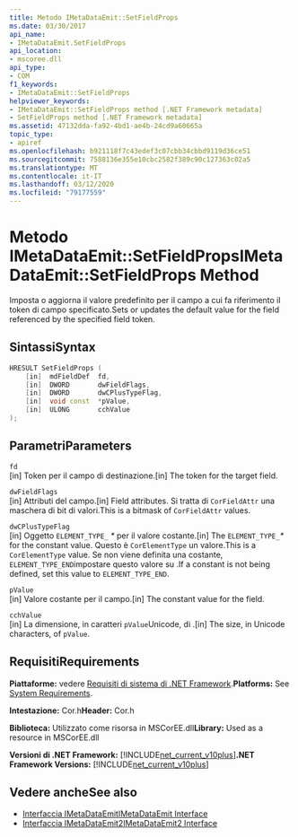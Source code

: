 ```yaml
---
title: Metodo IMetaDataEmit::SetFieldProps
ms.date: 03/30/2017
api_name:
- IMetaDataEmit.SetFieldProps
api_location:
- mscoree.dll
api_type:
- COM
f1_keywords:
- IMetaDataEmit::SetFieldProps
helpviewer_keywords:
- IMetaDataEmit::SetFieldProps method [.NET Framework metadata]
- SetFieldProps method [.NET Framework metadata]
ms.assetid: 47132dda-fa92-4bd1-ae4b-24cd9a60665a
topic_type:
- apiref
ms.openlocfilehash: b921118f7c43edef3c07cbb34cbbd9119d36ce51
ms.sourcegitcommit: 7588136e355e10cbc2582f389c90c127363c02a5
ms.translationtype: MT
ms.contentlocale: it-IT
ms.lasthandoff: 03/12/2020
ms.locfileid: "79177559"
---
```

# <a name="imetadataemitsetfieldprops-method"></a><span data-ttu-id="7b116-102">Metodo IMetaDataEmit::SetFieldProps</span><span class="sxs-lookup"><span data-stu-id="7b116-102">IMetaDataEmit::SetFieldProps Method</span></span>
<span data-ttu-id="7b116-103">Imposta o aggiorna il valore predefinito per il campo a cui fa riferimento il token di campo specificato.</span><span class="sxs-lookup"><span data-stu-id="7b116-103">Sets or updates the default value for the field referenced by the specified field token.</span></span>  
  
## <a name="syntax"></a><span data-ttu-id="7b116-104">Sintassi</span><span class="sxs-lookup"><span data-stu-id="7b116-104">Syntax</span></span>  
  
```cpp  
HRESULT SetFieldProps (  
    [in]  mdFieldDef  fd,
    [in]  DWORD       dwFieldFlags,
    [in]  DWORD       dwCPlusTypeFlag,
    [in]  void const  *pValue,
    [in]  ULONG       cchValue
);  
```  
  
## <a name="parameters"></a><span data-ttu-id="7b116-105">Parametri</span><span class="sxs-lookup"><span data-stu-id="7b116-105">Parameters</span></span>  
 `fd`  
 <span data-ttu-id="7b116-106">[in] Token per il campo di destinazione.</span><span class="sxs-lookup"><span data-stu-id="7b116-106">[in] The token for the target field.</span></span>  
  
 `dwFieldFlags`  
 <span data-ttu-id="7b116-107">[in] Attributi del campo.</span><span class="sxs-lookup"><span data-stu-id="7b116-107">[in] Field attributes.</span></span> <span data-ttu-id="7b116-108">Si tratta di `CorFieldAttr` una maschera di bit di valori.</span><span class="sxs-lookup"><span data-stu-id="7b116-108">This is a bitmask of `CorFieldAttr` values.</span></span>  
  
 `dwCPlusTypeFlag`  
 <span data-ttu-id="7b116-109">[in] Oggetto `ELEMENT_TYPE_` *\** per il valore costante.</span><span class="sxs-lookup"><span data-stu-id="7b116-109">[in] The `ELEMENT_TYPE_`*\** for the constant value.</span></span> <span data-ttu-id="7b116-110">Questo è `CorElementType` un valore.</span><span class="sxs-lookup"><span data-stu-id="7b116-110">This is a `CorElementType` value.</span></span> <span data-ttu-id="7b116-111">Se non viene definita una costante, `ELEMENT_TYPE_END`impostare questo valore su .</span><span class="sxs-lookup"><span data-stu-id="7b116-111">If a constant is not being defined, set this value to `ELEMENT_TYPE_END`.</span></span>  
  
 `pValue`  
 <span data-ttu-id="7b116-112">[in] Valore costante per il campo.</span><span class="sxs-lookup"><span data-stu-id="7b116-112">[in] The constant value for the field.</span></span>  
  
 `cchValue`  
 <span data-ttu-id="7b116-113">[in] La dimensione, in caratteri `pValue`Unicode, di .</span><span class="sxs-lookup"><span data-stu-id="7b116-113">[in] The size, in Unicode characters, of `pValue`.</span></span>  
  
## <a name="requirements"></a><span data-ttu-id="7b116-114">Requisiti</span><span class="sxs-lookup"><span data-stu-id="7b116-114">Requirements</span></span>  
 <span data-ttu-id="7b116-115">**Piattaforme:** vedere [Requisiti di sistema di .NET Framework](../../../../docs/framework/get-started/system-requirements.md).</span><span class="sxs-lookup"><span data-stu-id="7b116-115">**Platforms:** See [System Requirements](../../../../docs/framework/get-started/system-requirements.md).</span></span>  
  
 <span data-ttu-id="7b116-116">**Intestazione:** Cor.h</span><span class="sxs-lookup"><span data-stu-id="7b116-116">**Header:** Cor.h</span></span>  
  
 <span data-ttu-id="7b116-117">**Biblioteca:** Utilizzato come risorsa in MSCorEE.dll</span><span class="sxs-lookup"><span data-stu-id="7b116-117">**Library:** Used as a resource in MSCorEE.dll</span></span>  
  
 <span data-ttu-id="7b116-118">**Versioni di .NET Framework:** [!INCLUDE[net_current_v10plus](../../../../includes/net-current-v10plus-md.md)]</span><span class="sxs-lookup"><span data-stu-id="7b116-118">**.NET Framework Versions:** [!INCLUDE[net_current_v10plus](../../../../includes/net-current-v10plus-md.md)]</span></span>  
  
## <a name="see-also"></a><span data-ttu-id="7b116-119">Vedere anche</span><span class="sxs-lookup"><span data-stu-id="7b116-119">See also</span></span>

- [<span data-ttu-id="7b116-120">Interfaccia IMetaDataEmit</span><span class="sxs-lookup"><span data-stu-id="7b116-120">IMetaDataEmit Interface</span></span>](../../../../docs/framework/unmanaged-api/metadata/imetadataemit-interface.md)
- [<span data-ttu-id="7b116-121">Interfaccia IMetaDataEmit2</span><span class="sxs-lookup"><span data-stu-id="7b116-121">IMetaDataEmit2 Interface</span></span>](../../../../docs/framework/unmanaged-api/metadata/imetadataemit2-interface.md)
